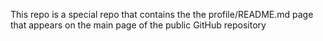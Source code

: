 This repo is a special repo that contains the the profile/README.md page that appears on the main page of the public GitHub repository
